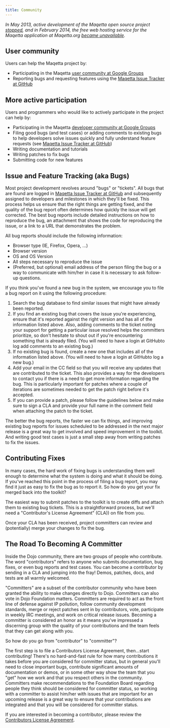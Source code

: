 ```yaml
---
title: Community
---
```


*In May 2013, active development of the Maqetta open source project [stopped](https://groups.google.com/forum/#!msg/maqetta-users/dLGzdERrkG8/PQ9Xv25eRD8J), and in February 2014, the free web hosting service for the Maqetta application at Maqetta.org [became unavailable](https://groups.google.com/forum/#!msg/maqetta-users/0M0da6576Cg/_2i6SbvFTqAJ).*

User community
--------------

Users can help the Maqetta project by:

*   Participating in the Maqetta [user community at Google Groups](http://groups.google.com/group/maqetta-users)
*   Reporting bugs and requesting features using the [Maqetta Issue Tracker at GitHub](https://github.com/maqetta/maqetta/issues)

More active participation
-------------------------

Users and programmers who would like to actively participate in the project can help by:

*   Participating in the Maqetta [developer community at Google Groups](http://groups.google.com/group/maqetta-devs)
*   Filing good bugs (and test cases) or adding comments to existing bugs to help developers solve issues quickly and fully understand feature requests (see [Maqetta Issue Tracker at GitHub](https://github.com/maqetta/maqetta/issues))
*   Writing documentation and tutorials
*   Writing patches to fix bugs
*   Submitting code for new features

Issue and Feature Tracking (aka Bugs)
-------------------------------------

Most project development revolves around "bugs" or "tickets". All bugs that are found are logged in [Maqetta Issue Tracker at GitHub](https://github.com/maqetta/maqetta/issues) and subsequently assigned to developers and milestones in which they'll be fixed. This process helps us ensure that the right things are getting fixed, and the quality of the bug report often determines how quickly the issue will get corrected. The best bug reports include detailed instructions on how to reproduce the bug, an attachment that shows the code for reproducing the issue, or a link to a URL that demonstrates the problem.

All bug reports should include the following information:

*   Browser type (IE, Firefox, Opera, ...)
*   Browser version
*   OS and OS Version
*   All steps necessary to reproduce the issue
*   (Preferred, but optional) email address of the person filing the bug or a way to communicate with him/her in case it is necessary to ask follow-up questions.

If you think you've found a new bug in the system, we encourage you to file a bug report on it using the following procedure:

1.  Search the bug database to find similar issues that might have already been reported.
2.  If you find an existing bug that covers the issue you're experiencing, ensure that it's reported against the right version and has all of the information listed above. Also, adding comments to the ticket noting your support for getting a particular issue resolved helps the committers prioritize, so don't hesitate to shout out if you're encountering something that is already filed. (You will need to have a login at GitHubto log add comments to an existing bug.)
3.  If no existing bug is found, create a new one that includes all of the information listed above. (You will need to have a login at GitHubto log a new bug.)
4.  Add your email in the CC field so that you will receive any updates that are contributed to the ticket. This also provides a way for the developers to contact you if there is a need to get more information regarding the bug. This is particularly important for patches where a couple of iterations are sometimes needed to get the patch right before it's accepted.
5.  If you can provide a patch, please follow the guidelines below and make sure to sign a CLA and provide your full name in the comment field when attaching the patch to the ticket.

The better the bug reports, the faster we can fix things, and improving existing bug reports for issues scheduled to be addressed in the next major release is a great way to get involved and speed improvement in the toolkit. And writing good test cases is just a small step away from writing patches to fix the issues.

Contributing Fixes
------------------

In many cases, the hard work of fixing bugs is understanding them well enough to determine what the system is doing and what it should be doing. If you've reached this point in the process of filing a bug report, you may find it just as easy to fix the bug as to report it. So how do you get your fix merged back into the toolkit?

The easiest way to submit patches to the toolkit is to create diffs and attach them to existing bug tickets. This is a straightforward process, but we'll need a "Contributor's License Agreement" (CLA)) on file from you.

Once your CLA has been received, project committers can review and (potentially) merge your changes to fix the bug.

The Road To Becoming A Committer
--------------------------------

Inside the Dojo community, there are two groups of people who contribute. The word "contributors" refers to anyone who submits documentation, bug fixes, or even bug reports and test cases. You can become a contributor by sending in a CLA and jumping into the fray! Demos, patches, docs, and tests are all warmly welcomed.

"Committers" are a subset of the contributor community who have been granted the ability to make changes directly to Dojo. Committers can also vote in Dojo Foundation matters. Committers are required to act as the front line of defense against IP pollution, follow community development standards, merge or reject patches sent in by contributors, vote, participate in weekly IRC meetings, and work on critical release issues. Becoming a committer is considered an honor as it means you've impressed a discerning group with the quality of your contributions and the team feels that they can get along with you.

So how do you go from "contributor" to "committer"?

The first step is to file a Contributors License Agreement, then...start contributing! There's no hard-and-fast rule for how many contributions it takes before you are considered for committer status, but in general you'll need to close important bugs, contribute significant amounts of documentation or demos, or in some other way show the team that you "get" how we work and that you respect others in the community. Committers make recommendations to the Foundation Board regarding people they think should be considered for committer status, so working with a committer to assist him/her with issues that are important for an upcoming release is a great way to ensure that your contributions are integrated and that you will be considered for committer status.

If you are interested in becoming a contributor, please review the [Contributors License Agreement](http://dojofoundation.org/about/cla).